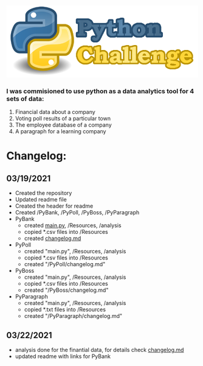 ![Python Challenge](resources/header.png)

### I was commisioned to use python as a data analytics tool for 4 sets of data:
1. Financial data about a company
2. Voting poll results of a particular town
3. The employee database of a company
4. A paragraph for a learning company

# Changelog:

## **03/19/2021**
- Created the repository
- Updated readme file
- Created the header for readme
- Created /PyBank, /PyPoll, /PyBoss, /PyParagraph
- PyBank
    - created [main.py](PyBank/main.py), /Resources, /analysis
    - copied *.csv files into /Resources
    - created [changelog.md](PyBank/changelog.md)
- PyPoll
    - created "main.py", /Resources, /analysis
    - copied *.csv files into /Resources
    - created "/PyPoll/changelog.md"
- PyBoss
    - created "main.py", /Resources, /analysis
    - copied *.csv files into /Resources
    - created "/PyBoss/changelog.md"
- PyParagraph
    - created "main.py", /Resources, /analysis
    - copied *.txt files into /Resources
    - created "/PyParagraph/changelog.md"

## **03/22/2021**
- analysis done for the finantial data, for details check [changelog.md](PyBank/changelog.md)
- updated readme with links for PyBank